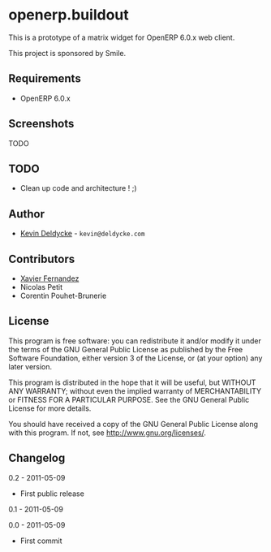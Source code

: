 openerp.buildout
================

This is a prototype of a matrix widget for OpenERP 6.0.x web client.

This project is sponsored by Smile.


Requirements
------------

  * OpenERP 6.0.x


Screenshots
-----------

TODO


TODO
----

  * Clean up code and architecture ! ;)


Author
------

 * [Kevin Deldycke](http://kevin.deldycke.com) - `kevin@deldycke.com`


Contributors
------------

 * [Xavier Fernandez](http://twitter.com/#!/xavierfernandez)
 * Nicolas Petit
 * Corentin Pouhet-Brunerie


License
-------

This program is free software: you can redistribute it and/or modify
it under the terms of the GNU General Public License as published by
the Free Software Foundation, either version 3 of the License, or
(at your option) any later version.

This program is distributed in the hope that it will be useful,
but WITHOUT ANY WARRANTY; without even the implied warranty of
MERCHANTABILITY or FITNESS FOR A PARTICULAR PURPOSE.  See the
GNU General Public License for more details.

You should have received a copy of the GNU General Public License
along with this program.  If not, see <http://www.gnu.org/licenses/>.


Changelog
---------

0.2 - 2011-05-09

 * First public release

0.1 - 2011-05-09


0.0 - 2011-05-09

 * First commit
